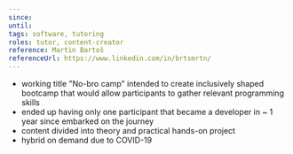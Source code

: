 ```yaml
---
since: 
until: 
tags: software, tutoring
roles: tutor, content-creator
reference: Martin Bartoš
referenceUrl: https://www.linkedin.com/in/brtsmrtn/
---
```


- working title "No-bro camp" intended to create inclusively shaped bootcamp that would allow participants to gather relevant programming skills
- ended up having only one participant that became a developer in ~ 1 year since embarked on the journey
- content divided into theory and practical hands-on project
- hybrid on demand due to COVID-19
